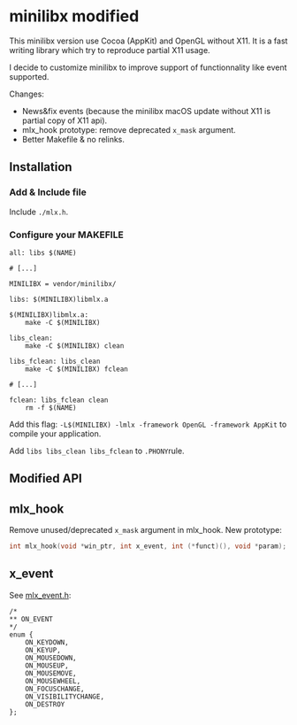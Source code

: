 # minilibx modified

This minilibx version use Cocoa (AppKit) and OpenGL without X11. It is a fast writing library which try to reproduce partial X11 usage.

I decide to customize minilibx to improve support of functionnality like event supported.

Changes:
  - News&fix events (because the minilibx macOS update without X11 is partial copy of X11 api).
  - mlx_hook prototype: remove deprecated `x_mask` argument.
  - Better Makefile & no relinks.

## Installation

### Add & Include file

Include `./mlx.h`.

### Configure your MAKEFILE

```make
all: libs $(NAME)

# [...]

MINILIBX = vendor/minilibx/

libs: $(MINILIBX)libmlx.a

$(MINILIBX)libmlx.a:
	make -C $(MINILIBX)

libs_clean:
	make -C $(MINILIBX) clean

libs_fclean: libs_clean
	make -C $(MINILIBX) fclean

# [...]

fclean: libs_fclean clean
	rm -f $(NAME)
```

Add this flag: `-L$(MINILIBX) -lmlx -framework OpenGL -framework AppKit` to compile your application.

Add `libs libs_clean libs_fclean` to `.PHONY`rule.

## Modified API

## mlx_hook

Remove unused/deprecated `x_mask` argument in mlx_hook. New prototype:

```c
int	mlx_hook(void *win_ptr, int x_event, int (*funct)(), void *param);
```

## x_event

See [mlx_event.h](./mlx_event.h):

```
/*
** ON_EVENT
*/
enum {
	ON_KEYDOWN,
	ON_KEYUP,
	ON_MOUSEDOWN,
	ON_MOUSEUP,
	ON_MOUSEMOVE,
	ON_MOUSEWHEEL,
	ON_FOCUSCHANGE,
	ON_VISIBILITYCHANGE,
	ON_DESTROY
};
```
